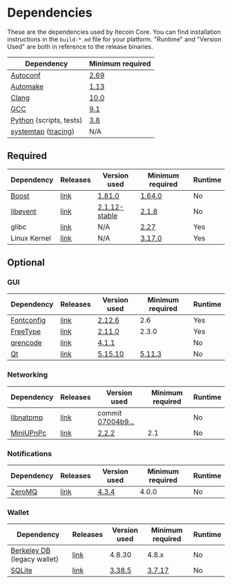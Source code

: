 # Dependencies

These are the dependencies used by Itecoin Core.
You can find installation instructions in the `build-*.md` file for your platform.
"Runtime" and "Version Used" are both in reference to the release binaries.

| Dependency | Minimum required |
| --- | --- |
| [Autoconf](https://www.gnu.org/software/autoconf/) | [2.69](https://github.com/Itecoin/Itecoin/pull/17769) |
| [Automake](https://www.gnu.org/software/automake/) | [1.13](https://github.com/Itecoin/Itecoin/pull/18290) |
| [Clang](https://clang.llvm.org) | [10.0](https://github.com/Itecoin/Itecoin/pull/27682) |
| [GCC](https://gcc.gnu.org) | [9.1](https://github.com/Itecoin/Itecoin/pull/27662) |
| [Python](https://www.python.org) (scripts, tests) | [3.8](https://github.com/Itecoin/Itecoin/pull/27483) |
| [systemtap](https://sourceware.org/systemtap/) ([tracing](tracing.md))| N/A |

## Required

| Dependency | Releases | Version used | Minimum required | Runtime |
| --- | --- | --- | --- | --- |
| [Boost](../depends/packages/boost.mk) | [link](https://www.boost.org/users/download/) | [1.81.0](https://github.com/Itecoin/Itecoin/pull/26557) | [1.64.0](https://github.com/Itecoin/Itecoin/pull/22320) | No |
| [libevent](../depends/packages/libevent.mk) | [link](https://github.com/libevent/libevent/releases) | [2.1.12-stable](https://github.com/Itecoin/Itecoin/pull/21991) | [2.1.8](https://github.com/Itecoin/Itecoin/pull/24681) | No |
| glibc | [link](https://www.gnu.org/software/libc/) | N/A | [2.27](https://github.com/Itecoin/Itecoin/pull/27029) | Yes |
| Linux Kernel | [link](https://www.kernel.org/) | N/A | [3.17.0](https://github.com/Itecoin/Itecoin/pull/27699) | Yes |

## Optional

### GUI
| Dependency | Releases | Version used | Minimum required | Runtime |
| --- | --- | --- | --- | --- |
| [Fontconfig](../depends/packages/fontconfig.mk) | [link](https://www.freedesktop.org/wiki/Software/fontconfig/) | [2.12.6](https://github.com/Itecoin/Itecoin/pull/23495) | 2.6 | Yes |
| [FreeType](../depends/packages/freetype.mk) | [link](https://freetype.org) | [2.11.0](https://github.com/Itecoin/Itecoin/commit/01544dd78ccc0b0474571da854e27adef97137fb) | 2.3.0 | Yes |
| [qrencode](../depends/packages/qrencode.mk) | [link](https://fukuchi.org/works/qrencode/) | [4.1.1](https://github.com/Itecoin/Itecoin/pull/27312) | | No |
| [Qt](../depends/packages/qt.mk) | [link](https://download.qt.io/official_releases/qt/) | [5.15.10](https://github.com/Itecoin/Itecoin/pull/28561) | [5.11.3](https://github.com/Itecoin/Itecoin/pull/24132) | No |

### Networking
| Dependency | Releases | Version used | Minimum required | Runtime |
| --- | --- | --- | --- | --- |
| [libnatpmp](../depends/packages/libnatpmp.mk) | [link](https://github.com/miniupnp/libnatpmp/) | commit [07004b9...](https://github.com/Itecoin/Itecoin/pull/25917) | | No |
| [MiniUPnPc](../depends/packages/miniupnpc.mk) | [link](https://miniupnp.tuxfamily.org/) | [2.2.2](https://github.com/Itecoin/Itecoin/pull/20421) | 2.1 | No |

### Notifications
| Dependency | Releases | Version used | Minimum required | Runtime |
| --- | --- | --- | --- | --- |
| [ZeroMQ](../depends/packages/zeromq.mk) | [link](https://github.com/zeromq/libzmq/releases) | [4.3.4](https://github.com/Itecoin/Itecoin/pull/23956) | 4.0.0 | No |

### Wallet
| Dependency | Releases | Version used | Minimum required | Runtime |
| --- | --- | --- | --- | --- |
| [Berkeley DB](../depends/packages/bdb.mk) (legacy wallet) | [link](https://www.oracle.com/technetwork/database/database-technologies/berkeleydb/downloads/index.html) | 4.8.30 | 4.8.x | No |
| [SQLite](../depends/packages/sqlite.mk) | [link](https://sqlite.org) | [3.38.5](https://github.com/Itecoin/Itecoin/pull/25378) | [3.7.17](https://github.com/Itecoin/Itecoin/pull/19077) | No |
